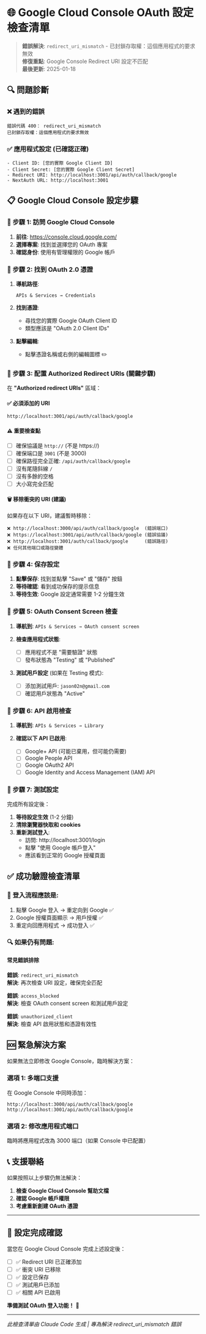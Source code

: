 # 🌐 Google Cloud Console OAuth 設定檢查清單

> **錯誤解決**: `redirect_uri_mismatch` - 已封鎖存取權：這個應用程式的要求無效  
> **修復重點**: Google Console Redirect URI 設定不匹配  
> **最後更新**: 2025-01-18

## 🔍 問題診斷

### ❌ 遇到的錯誤
```
錯誤代碼 400： redirect_uri_mismatch
已封鎖存取權：這個應用程式的要求無效
```

### ✅ 應用程式設定 (已確認正確)
```
- Client ID: [您的實際 Google Client ID]
- Client Secret: [您的實際 Google Client Secret]
- Redirect URI: http://localhost:3001/api/auth/callback/google
- NextAuth URL: http://localhost:3001
```

## 📋 Google Cloud Console 設定步驟

### 🔧 **步驟 1: 訪問 Google Cloud Console**

1. **前往**: https://console.cloud.google.com/
2. **選擇專案**: 找到並選擇您的 OAuth 專案
3. **確認身份**: 使用有管理權限的 Google 帳戶

### 🔑 **步驟 2: 找到 OAuth 2.0 憑證**

1. **導航路徑**: 
   ```
   APIs & Services → Credentials
   ```

2. **找到憑證**: 
   - 尋找您的實際 Google OAuth Client ID
   - 類型應該是 "OAuth 2.0 Client IDs"

3. **點擊編輯**: 
   - 點擊憑證名稱或右側的編輯圖標 ✏️

### 🎯 **步驟 3: 配置 Authorized Redirect URIs (關鍵步驟)**

在 **"Authorized redirect URIs"** 區域：

#### ✅ **必須添加的 URI**
```
http://localhost:3001/api/auth/callback/google
```

#### ⚠️ **重要檢查點**
- [ ] 確保協議是 `http://` (不是 https://)
- [ ] 確保端口是 `3001` (不是 3000)  
- [ ] 確保路徑完全正確: `/api/auth/callback/google`
- [ ] 沒有尾隨斜線 `/`
- [ ] 沒有多餘的空格
- [ ] 大小寫完全匹配

#### 🗑️ **移除衝突的 URI (建議)**
如果存在以下 URI，建議暫時移除：
```
❌ http://localhost:3000/api/auth/callback/google  (錯誤端口)
❌ https://localhost:3001/api/auth/callback/google (錯誤協議)  
❌ http://localhost:3001/auth/callback/google      (錯誤路徑)
❌ 任何其他端口或路徑變體
```

### 💾 **步驟 4: 保存設定**

1. **點擊保存**: 找到並點擊 "Save" 或 "儲存" 按鈕
2. **等待確認**: 看到成功保存的提示信息
3. **等待生效**: Google 設定通常需要 1-2 分鐘生效

### 🧪 **步驟 5: OAuth Consent Screen 檢查**

1. **導航到**: `APIs & Services → OAuth consent screen`

2. **檢查應用程式狀態**:
   - [ ] 應用程式不是 "需要驗證" 狀態
   - [ ] 發布狀態為 "Testing" 或 "Published"

3. **測試用戶設定** (如果在 Testing 模式):
   - [ ] 添加測試用戶: `jason02n@gmail.com`
   - [ ] 確認用戶狀態為 "Active"

### 🔌 **步驟 6: API 啟用檢查**

1. **導航到**: `APIs & Services → Library`

2. **確認以下 API 已啟用**:
   - [ ] Google+ API (可能已棄用，但可能仍需要)
   - [ ] Google People API
   - [ ] Google OAuth2 API
   - [ ] Google Identity and Access Management (IAM) API

### 📱 **步驟 7: 測試設定**

完成所有設定後：

1. **等待設定生效** (1-2 分鐘)
2. **清除瀏覽器快取和 cookies**
3. **重新測試登入**:
   - 訪問: http://localhost:3001/login
   - 點擊 "使用 Google 帳戶登入"
   - 應該看到正常的 Google 授權頁面

## ✅ 成功驗證檢查清單

### 🎯 **登入流程應該是**:
1. 點擊 Google 登入 → 重定向到 Google  ✅
2. Google 授權頁面顯示 → 用戶授權  ✅  
3. 重定向回應用程式 → 成功登入  ✅

### 🔍 **如果仍有問題**:

#### 常見錯誤排除

**錯誤**: `redirect_uri_mismatch`  
**解決**: 再次檢查 URI 設定，確保完全匹配

**錯誤**: `access_blocked`  
**解決**: 檢查 OAuth consent screen 和測試用戶設定

**錯誤**: `unauthorized_client`  
**解決**: 檢查 API 啟用狀態和憑證有效性

## 🆘 緊急解決方案

如果無法立即修改 Google Console，臨時解決方案：

### 選項 1: 多端口支援
在 Google Console 中同時添加：
```
http://localhost:3000/api/auth/callback/google
http://localhost:3001/api/auth/callback/google
```

### 選項 2: 修改應用程式端口
臨時將應用程式改為 3000 端口（如果 Console 中已配置）

## 📞 支援聯絡

如果按照以上步驟仍無法解決：

1. **檢查 Google Cloud Console 幫助文檔**
2. **確認 Google 帳戶權限**
3. **考慮重新創建 OAuth 憑證**

---

## 🎉 設定完成確認

當您在 Google Cloud Console 完成上述設定後：

- [ ] ✅ Redirect URI 已正確添加
- [ ] ✅ 衝突 URI 已移除  
- [ ] ✅ 設定已保存
- [ ] ✅ 測試用戶已添加
- [ ] ✅ 相關 API 已啟用

**準備測試 OAuth 登入功能！** 🚀

---

*此檢查清單由 Claude Code 生成 | 專為解決 redirect_uri_mismatch 錯誤*